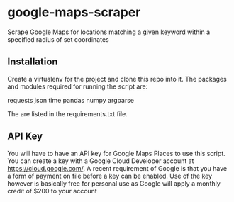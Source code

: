 # google-maps-scraper
Scrape Google Maps for locations matching a given keyword within a specified radius of set coordinates

## Installation

Create a virtualenv for the project and clone this repo into it.
The packages and modules required for running the script are:

requests
json
time
pandas
numpy
argparse

The are listed in the requirements.txt file.

## API Key

You will have to have an API key for Google Maps Places to use this script. 
You can create a key with a Google Cloud Developer account at https://cloud.google.com/.
A recent requirement of Google is that you have a form of payment on file before a key can be enabled.
Use of the key however is basically free for personal use as Google will apply a monthly credit
of $200 to your account 
